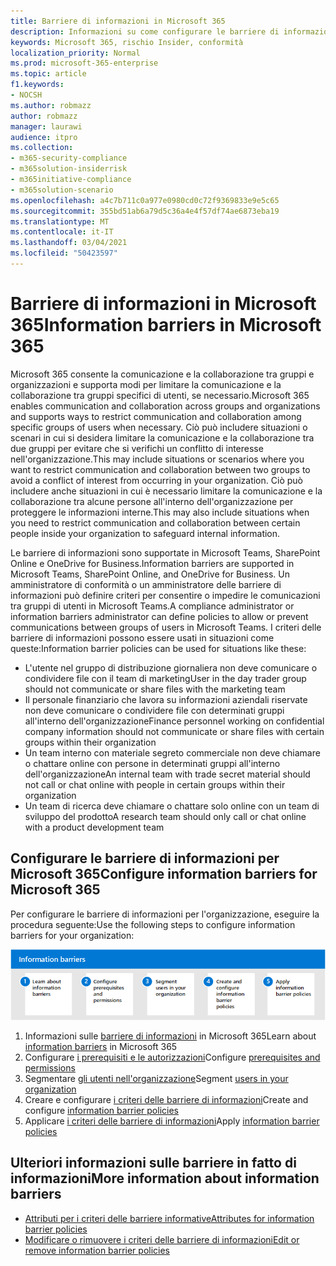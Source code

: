 ```yaml
---
title: Barriere di informazioni in Microsoft 365
description: Informazioni su come configurare le barriere di informazioni in Microsoft 365.
keywords: Microsoft 365, rischio Insider, conformità
localization_priority: Normal
ms.prod: microsoft-365-enterprise
ms.topic: article
f1.keywords:
- NOCSH
ms.author: robmazz
author: robmazz
manager: laurawi
audience: itpro
ms.collection:
- m365-security-compliance
- m365solution-insiderrisk
- m365initiative-compliance
- m365solution-scenario
ms.openlocfilehash: a4c7b711c0a977e0980cd0c72f9369833e9e5c65
ms.sourcegitcommit: 355bd51ab6a79d5c36a4e4f57df74ae6873eba19
ms.translationtype: MT
ms.contentlocale: it-IT
ms.lasthandoff: 03/04/2021
ms.locfileid: "50423597"
---
```

# <a name="information-barriers-in-microsoft-365"></a><span data-ttu-id="dacdd-104">Barriere di informazioni in Microsoft 365</span><span class="sxs-lookup"><span data-stu-id="dacdd-104">Information barriers in Microsoft 365</span></span>

<span data-ttu-id="dacdd-105">Microsoft 365 consente la comunicazione e la collaborazione tra gruppi e organizzazioni e supporta modi per limitare la comunicazione e la collaborazione tra gruppi specifici di utenti, se necessario.</span><span class="sxs-lookup"><span data-stu-id="dacdd-105">Microsoft 365 enables communication and collaboration across groups and organizations and supports ways to restrict communication and collaboration among specific groups of users when necessary.</span></span> <span data-ttu-id="dacdd-106">Ciò può includere situazioni o scenari in cui si desidera limitare la comunicazione e la collaborazione tra due gruppi per evitare che si verifichi un conflitto di interesse nell'organizzazione.</span><span class="sxs-lookup"><span data-stu-id="dacdd-106">This may include situations or scenarios where you want to restrict communication and collaboration between two groups to avoid a conflict of interest from occurring in your organization.</span></span> <span data-ttu-id="dacdd-107">Ciò può includere anche situazioni in cui è necessario limitare la comunicazione e la collaborazione tra alcune persone all'interno dell'organizzazione per proteggere le informazioni interne.</span><span class="sxs-lookup"><span data-stu-id="dacdd-107">This may also include situations when you need to restrict communication and collaboration between certain people inside your organization to safeguard internal information.</span></span>

<span data-ttu-id="dacdd-108">Le barriere di informazioni sono supportate in Microsoft Teams, SharePoint Online e OneDrive for Business.</span><span class="sxs-lookup"><span data-stu-id="dacdd-108">Information barriers are supported in Microsoft Teams, SharePoint Online, and OneDrive for Business.</span></span> <span data-ttu-id="dacdd-109">Un amministratore di conformità o un amministratore delle barriere di informazioni può definire criteri per consentire o impedire le comunicazioni tra gruppi di utenti in Microsoft Teams.</span><span class="sxs-lookup"><span data-stu-id="dacdd-109">A compliance administrator or information barriers administrator can define policies to allow or prevent communications between groups of users in Microsoft Teams.</span></span> <span data-ttu-id="dacdd-110">I criteri delle barriere di informazioni possono essere usati in situazioni come queste:</span><span class="sxs-lookup"><span data-stu-id="dacdd-110">Information barrier policies can be used for situations like these:</span></span>

- <span data-ttu-id="dacdd-111">L'utente nel gruppo di distribuzione giornaliera non deve comunicare o condividere file con il team di marketing</span><span class="sxs-lookup"><span data-stu-id="dacdd-111">User in the day trader group should not communicate or share files with the marketing team</span></span>
- <span data-ttu-id="dacdd-112">Il personale finanziario che lavora su informazioni aziendali riservate non deve comunicare o condividere file con determinati gruppi all'interno dell'organizzazione</span><span class="sxs-lookup"><span data-stu-id="dacdd-112">Finance personnel working on confidential company information should not communicate or share files with certain groups within their organization</span></span>
- <span data-ttu-id="dacdd-113">Un team interno con materiale segreto commerciale non deve chiamare o chattare online con persone in determinati gruppi all'interno dell'organizzazione</span><span class="sxs-lookup"><span data-stu-id="dacdd-113">An internal team with trade secret material should not call or chat online with people in certain groups within their organization</span></span>
- <span data-ttu-id="dacdd-114">Un team di ricerca deve chiamare o chattare solo online con un team di sviluppo del prodotto</span><span class="sxs-lookup"><span data-stu-id="dacdd-114">A research team should only call or chat online with a product development team</span></span>

## <a name="configure-information-barriers-for-microsoft-365"></a><span data-ttu-id="dacdd-115">Configurare le barriere di informazioni per Microsoft 365</span><span class="sxs-lookup"><span data-stu-id="dacdd-115">Configure information barriers for Microsoft 365</span></span>

<span data-ttu-id="dacdd-116">Per configurare le barriere di informazioni per l'organizzazione, eseguire la procedura seguente:</span><span class="sxs-lookup"><span data-stu-id="dacdd-116">Use the following steps to configure information barriers for your organization:</span></span>

![Passaggi delle barriere di informazioni sulle soluzioni di rischio Insider](../media/ir-solution-ib-steps.png)

1. <span data-ttu-id="dacdd-118">Informazioni sulle [barriere di informazioni](information-barriers.md) in Microsoft 365</span><span class="sxs-lookup"><span data-stu-id="dacdd-118">Learn about [information barriers](information-barriers.md) in Microsoft 365</span></span>
2. <span data-ttu-id="dacdd-119">Configurare [i prerequisiti e le autorizzazioni](information-barriers-policies.md#prerequisites)</span><span class="sxs-lookup"><span data-stu-id="dacdd-119">Configure [prerequisites and permissions](information-barriers-policies.md#prerequisites)</span></span>
3. <span data-ttu-id="dacdd-120">Segmentare [gli utenti nell'organizzazione](information-barriers-policies.md#part-1-segment-users)</span><span class="sxs-lookup"><span data-stu-id="dacdd-120">Segment [users in your organization](information-barriers-policies.md#part-1-segment-users)</span></span>
4. <span data-ttu-id="dacdd-121">Creare e configurare [i criteri delle barriere di informazioni](information-barriers-policies.md#part-2-define-information-barrier-policies)</span><span class="sxs-lookup"><span data-stu-id="dacdd-121">Create and configure [information barrier policies](information-barriers-policies.md#part-2-define-information-barrier-policies)</span></span>
5. <span data-ttu-id="dacdd-122">Applicare [i criteri delle barriere di informazioni](information-barriers-policies.md#part-3-apply-information-barrier-policies)</span><span class="sxs-lookup"><span data-stu-id="dacdd-122">Apply [information barrier policies](information-barriers-policies.md#part-3-apply-information-barrier-policies)</span></span>

## <a name="more-information-about-information-barriers"></a><span data-ttu-id="dacdd-123">Ulteriori informazioni sulle barriere in fatto di informazioni</span><span class="sxs-lookup"><span data-stu-id="dacdd-123">More information about information barriers</span></span>

- [<span data-ttu-id="dacdd-124">Attributi per i criteri delle barriere informative</span><span class="sxs-lookup"><span data-stu-id="dacdd-124">Attributes for information barrier policies</span></span>](information-barriers-attributes.md)
- [<span data-ttu-id="dacdd-125">Modificare o rimuovere i criteri delle barriere di informazioni</span><span class="sxs-lookup"><span data-stu-id="dacdd-125">Edit or remove information barrier policies</span></span>](information-barriers-edit-segments-policies.md)